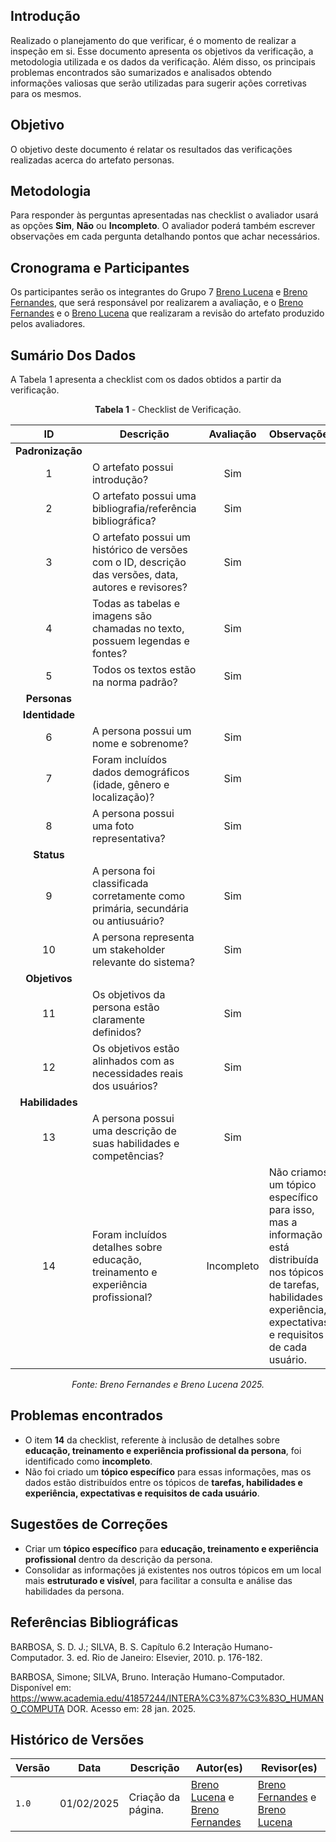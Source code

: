 ## Introdução

Realizado o planejamento do que verificar, é o momento de realizar a inspeção em si. Esse documento apresenta os objetivos da verificação, a metodologia utilizada e os dados da verificação. Além disso, os principais problemas encontrados são sumarizados e analisados obtendo informações valiosas que serão utilizadas para sugerir ações corretivas para os mesmos.

## Objetivo

O objetivo deste documento é relatar os resultados das verificações realizadas acerca do artefato personas.

## Metodologia

 Para responder às perguntas apresentadas nas checklist o avaliador usará as opções **Sim**, **Não** ou **Incompleto**. O avaliador poderá também escrever observações em cada pergunta detalhando pontos que achar necessários.

## Cronograma e Participantes

Os participantes serão os integrantes do Grupo 7 [Breno Lucena](https://github.com/BrenoLUCO) e [Breno Fernandes](https://github.com/Brenofrds), que será responsável por realizarem a avaliação, e o [Breno Fernandes](https://github.com/Brenofrds) e o [Breno Lucena](https://github.com/BrenoLUCO) que realizaram a revisão do artefato produzido pelos avaliadores.

## Sumário Dos Dados

A Tabela 1 apresenta a checklist com os dados obtidos a partir da verificação.

<center>

**Tabela 1** - Checklist de Verificação.

|   ID   | Descrição                                                                                     | Avaliação  | Observações          |
|:------:|-----------------------------------------------------------------------------------------------|:----------:|-----------------------|
| **Padronização** |                                                                                     |            |                       |
|   1    | O artefato possui introdução?                                                                 |     Sim       |                       |
|   2    | O artefato possui uma bibliografia/referência bibliográfica?                                  |     Sim       |                       |
|   3    | O artefato possui um histórico de versões com o ID, descrição das versões, data, autores e revisores? |     Sim       |                       |
|   4    | Todas as tabelas e imagens são chamadas no texto, possuem legendas e fontes?                  |     Sim       |                       |
|   5    | Todos os textos estão na norma padrão?                                                        |   Sim         |                       |
| **Personas** |                                                                                           |            |                       |
| **Identidade** |                                                                                       |            |                       |
|   6    | A persona possui um nome e sobrenome?                                                         |       Sim     |                       |
|   7    | Foram incluídos dados demográficos (idade, gênero e localização)?                            |      Sim      |                       |
|   8    | A persona possui uma foto representativa?                                                    | Sim           |                       |
| **Status** |                                                                                           |            |                       |
|   9    | A persona foi classificada corretamente como primária, secundária ou antiusuário?            |     Sim       |                       |
|   10   | A persona representa um stakeholder relevante do sistema?                                     |      Sim      |                       |
| **Objetivos** |                                                                                         |            |                       |
|   11   | Os objetivos da persona estão claramente definidos?                                          |     Sim       |                       |
|   12   | Os objetivos estão alinhados com as necessidades reais dos usuários?                         |      Sim      |                       |
| **Habilidades** |                                                                                      |            |                       |
|   13   | A persona possui uma descrição de suas habilidades e competências?                           |      Sim      |                       |
|   14   | Foram incluídos detalhes sobre educação, treinamento e experiência profissional?             |      Incompleto          |    Não criamos um tópico específico para isso, mas a informação está distribuída nos tópicos de tarefas, habilidades e experiência, expectativas e requisitos de cada usuário.                  |

_Fonte: Breno Fernandes e Breno Lucena 2025._

</center>


## Problemas encontrados

- O item **14** da checklist, referente à inclusão de detalhes sobre **educação, treinamento e experiência profissional da persona**, foi identificado como **incompleto**.
- Não foi criado um **tópico específico** para essas informações, mas os dados estão distribuídos entre os tópicos de **tarefas, habilidades e experiência, expectativas e requisitos de cada usuário**.


## Sugestões de Correções

- Criar um **tópico específico** para **educação, treinamento e experiência profissional** dentro da descrição da persona.
- Consolidar as informações já existentes nos outros tópicos em um local mais **estruturado e visível**, para facilitar a consulta e análise das habilidades da persona.



## Referências Bibliográficas

BARBOSA, S. D. J.; SILVA, B. S. Capítulo 6.2 Interação Humano-Computador. 3. ed. Rio de Janeiro: Elsevier, 2010. p. 176-182.

BARBOSA, Simone; SILVA, Bruno. Interação Humano-Computador. Disponível em: 
https://www.academia.edu/41857244/INTERA%C3%87%C3%83O_HUMANO_COMPUTA
 DOR. Acesso em: 28 jan. 2025. 

## Histórico de Versões

| Versão | Data       | Descrição              | Autor(es)                                        | Revisor(es)                                    |
| ------ | ---------- | ---------------------- | ------------------------------------------------ | ---------------------------------------------- |
| `1.0`  | 01/02/2025 | Criação da página.     | [Breno Lucena](https://github.com/BrenoLUCO) e [Breno Fernandes](https://github.com/Brenofrds)     | [Breno Fernandes](https://github.com/Brenofrds) e [Breno Lucena](https://github.com/BrenoLUCO)|